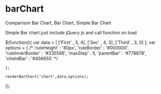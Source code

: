barChart
========

Comparison Bar Chart, Bar Chart, Simple Bar Chart


Simple Bar chart just include jQuery js and call function on load

<script src="//code.jquery.com/jquery-latest.min.js"></script>

$(function(){
	var data = [
	['First' , 5, 4],
	['Sec' , 4, 3],
	['Third' , 3, 0]
	];
	var options = {
		/*
		'ruleHeight' : '80px',
		'ruleBorder' : '#000000',
		'ruleInnerBorder' : '#335566',
		'maxStep' : 5,
		'parentBar' : '#778878',
		'chieldBar' : '#456655'
		*/

	};

	renderBarChart('chart',data,options);	
});
